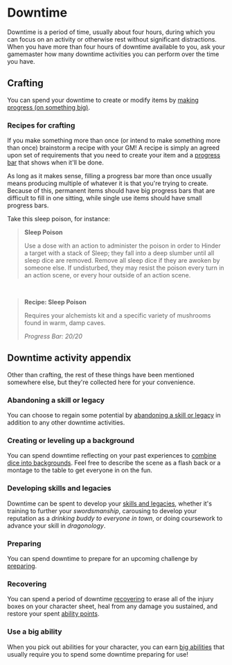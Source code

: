 # Downtime

Downtime is a period of time, usually about four hours, during which you can focus on an activity or otherwise rest without significant distractions. When you have more than four hours of downtime available to you, ask your gamemaster how many downtime activities you can perform over the time you have.

## Crafting

You can spend your downtime to create or modify items by [making progress (on something big)](../gameplay/basic_actions.md#make-progress-on-something-big).

### Recipes for crafting

If you make something more than once (or intend to make something more than once) brainstorm a recipe with your GM! A recipe is simply an agreed upon set of requirements that you need to create your item and a [progress bar](../running_the_game/creating_tests.md#progress-bar) that shows when it'll be done.

As long as it makes sense, filling a progress bar more than once usually means producing multiple of whatever it is that you're trying to create. Because of this, permanent items should have big progress bars that are difficult to fill in one sitting, while single use items should have small progress bars. 

Take this sleep poison, for instance:

>  **Sleep Poison**
>
>   Use a dose with an action to administer the poison in order to Hinder a target with a stack of Sleep; they fall into a deep slumber until all sleep dice are removed. Remove all sleep dice if they are awoken by someone else. If undisturbed, they may resist the poison every turn in an action scene, or every hour outside of an action scene.

&nbsp;

>  **Recipe: Sleep Poison**
>
>  Requires your alchemists kit and a specific variety of mushrooms found in warm, damp caves.
>
>  _Progress Bar: 20/20_
>

## Downtime activity appendix

Other than crafting, the rest of these things have been mentioned somewhere else, but they're collected here for your convenience.

### Abandoning a skill or legacy

You can choose to regain some potential by [abandoning a skill or legacy](../character/backgrounds.md#abandoning-a-skill-or-legacy) in addition to any other downtime activities.

### Creating or leveling up a background

You can spend downtime reflecting on your past experiences to [combine dice into backgrounds](../character/backgrounds.md#building-a-background). Feel free to describe the scene as a flash back or a montage to the table to get everyone in on the fun.

### Developing skills and legacies

Downtime can be spent to develop your [skills and legacies](../character/backgrounds.md#skills-and-legacies), whether it's training to further your _swordsmanship_, carousing to develop your reputation as a _drinking buddy to everyone in town_, or doing coursework to advance your skill in _dragonology_.

### Preparing

You can spend downtime to prepare for an upcoming challenge by [preparing](../gameplay/basic_actions.md#prepare).

### Recovering

You can spend a period of downtime [recovering](../character/health.md#Recovering) to erase all of the injury boxes on your character sheet, heal from any damage you sustained, and restore your spent [ability points](../character/abilities.md#costs-and-ability-points).

### Use a big ability

When you pick out abilities for your character, you can earn [big abilities](../character/abilities.md#big-abilities) that usually require you to spend some downtime preparing for use!


